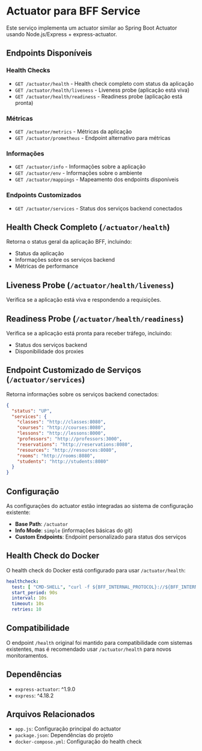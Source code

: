 # Actuator para BFF Service

Este serviço implementa um actuator similar ao Spring Boot Actuator usando Node.js/Express + express-actuator.

## Endpoints Disponíveis

### Health Checks
- `GET /actuator/health` - Health check completo com status da aplicação
- `GET /actuator/health/liveness` - Liveness probe (aplicação está viva)
- `GET /actuator/health/readiness` - Readiness probe (aplicação está pronta)

### Métricas
- `GET /actuator/metrics` - Métricas da aplicação
- `GET /actuator/prometheus` - Endpoint alternativo para métricas

### Informações
- `GET /actuator/info` - Informações sobre a aplicação
- `GET /actuator/env` - Informações sobre o ambiente
- `GET /actuator/mappings` - Mapeamento dos endpoints disponíveis

### Endpoints Customizados
- `GET /actuator/services` - Status dos serviços backend conectados

## Health Check Completo (`/actuator/health`)

Retorna o status geral da aplicação BFF, incluindo:
- Status da aplicação
- Informações sobre os serviços backend
- Métricas de performance

## Liveness Probe (`/actuator/health/liveness`)

Verifica se a aplicação está viva e respondendo a requisições.

## Readiness Probe (`/actuator/health/readiness`)

Verifica se a aplicação está pronta para receber tráfego, incluindo:
- Status dos serviços backend
- Disponibilidade dos proxies

## Endpoint Customizado de Serviços (`/actuator/services`)

Retorna informações sobre os serviços backend conectados:
```json
{
  "status": "UP",
  "services": {
    "classes": "http://classes:8080",
    "courses": "http://courses:8080",
    "lessons": "http://lessons:8000",
    "professors": "http://professors:3000",
    "reservations": "http://reservations:8080",
    "resources": "http://resources:8080",
    "rooms": "http://rooms:8080",
    "students": "http://students:8080"
  }
}
```

## Configuração

As configurações do actuator estão integradas ao sistema de configuração existente:

- **Base Path**: `/actuator`
- **Info Mode**: `simple` (informações básicas do git)
- **Custom Endpoints**: Endpoint personalizado para status dos serviços

## Health Check do Docker

O health check do Docker está configurado para usar `/actuator/health`:

```yaml
healthcheck:
  test: [ "CMD-SHELL", "curl -f ${BFF_INTERNAL_PROTOCOL}://${BFF_INTERNAL_HOST}:${BFF_INTERNAL_API_PORT}/actuator/health" ]
  start_period: 90s
  interval: 10s
  timeout: 10s
  retries: 10
```

## Compatibilidade

O endpoint `/health` original foi mantido para compatibilidade com sistemas existentes, mas é recomendado usar `/actuator/health` para novos monitoramentos.

## Dependências

- `express-actuator`: ^1.9.0
- `express`: ^4.18.2

## Arquivos Relacionados

- `app.js`: Configuração principal do actuator
- `package.json`: Dependências do projeto
- `docker-compose.yml`: Configuração do health check 